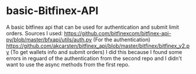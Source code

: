 # basic-Bitfinex-API
A basic bitfinex api that can be used for authentication and submit limit orders.
Sources I used:
https://github.com/bitfinexcom/bitfinex-api-py/blob/master/bfxapi/utils/auth.py (For the authentication)
https://github.com/akcarsten/bitfinex_api/blob/master/bitfinex/bitfinex_v2.py (To get wallets info and submit orders)
I did this because I found some errors in reguard of the authentication from the second repo and I didn't want to use the async methods from the first repo. 
